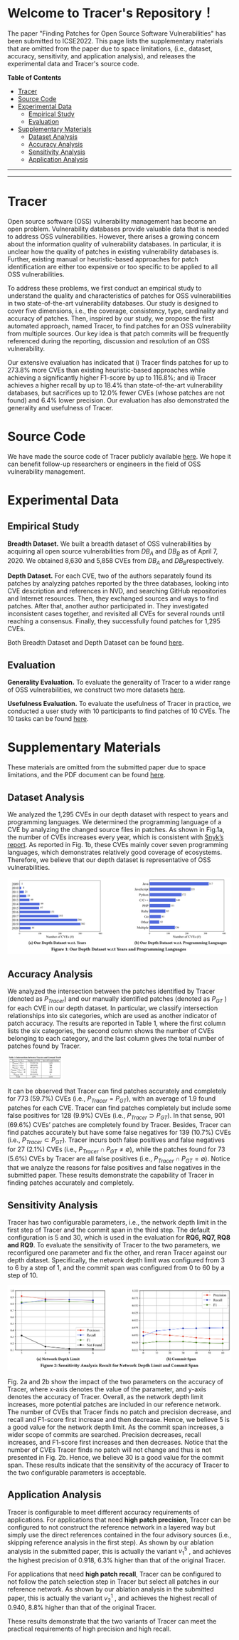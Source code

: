 # Welcome to Tracer's Repository！

The paper "Finding Patches for Open Source Software Vulnerabilities" has been submitted to ICSE2022. This page lists the supplementary materials that are omitted from the paper due to space limitations, (i.e., dataset, accuracy, sensitivity, and application analysis), and releases the experimental data and Tracer's source code.

**Table of Contents**

- [Tracer](#tracer)
- [Source Code](#source-code)
- [Experimental Data](#experimental-data)
  + [Empirical Study](#empirical-study)
  + [Evaluation](#evaluation)
- [Supplementary Materials](#supplementary-materials)
  + [Dataset Analysis](#dataset-analysis)
  + [Accuracy Analysis](#accuracy-analysis)
  + [Sensitivity Analysis](#sensitivity-analysis)
  + [Application Analysis](#application-analysis)

---

---

# Tracer

Open source software (OSS) vulnerability management has become an open problem. Vulnerability databases provide valuable data that is needed to address OSS vulnerabilities. However, there arises a growing concern about the information quality of vulnerability databases. In particular, it is unclear how the quality of patches in existing vulnerability databases is. Further, existing manual or heuristic-based approaches for patch identification are either too expensive or too specific to be applied to all OSS vulnerabilities.

To address these problems, we first conduct an empirical study to understand the quality and characteristics of patches for OSS vulnerabilities in two state-of-the-art vulnerability databases. Our study is designed to cover five dimensions, i.e., the coverage, consistency, type, cardinality and accuracy of patches. Then, inspired by our study, we propose the first automated approach, named Tracer, to find patches for an OSS vulnerability from multiple sources. Our key idea is that patch commits will be frequently referenced during the reporting, discussion and resolution of an OSS vulnerability.

Our extensive evaluation has indicated that i) Tracer finds patches for up to 273.8% more CVEs than existing heuristic-based approaches while achieving a significantly higher F1-score by up to 116.8%; and ii) Tracer achieves a higher recall by up to 18.4% than state-of-the-art vulnerability databases, but sacrifices up to 12.0% fewer CVEs (whose patches are not found) and 6.4% lower precision. Our evaluation has also demonstrated the generality and usefulness of Tracer.



# Source Code

We have made the source code of Tracer publicly available [here](https://github.com/patch-tracer/patch-tracer.github.io/tree/main/Tracer%20Code). We hope it can benefit follow-up researchers or engineers in the field of OSS vulnerability management.



# Experimental Data

## Empirical Study

**Breadth Dataset.** We built a breadth dataset of OSS vulnerabilities by acquiring all open source vulnerabilities from $DB_A$​ and $DB_B$ as of April 7, 2020. We obtained 8,630 and 5,858 CVEs from $DB_A$​ and $DB_B$​​ respectively. 

**Depth Dataset.** For each CVE, two of the authors separately found its patches by analyzing patches reported by the three databases, looking into CVE description and references in NVD, and searching GitHub repositories and Internet resources. Then, they exchanged sources and ways to find patches. After that, another author participated in. They investigated inconsistent cases together, and revisited all CVEs for several rounds until reaching a consensus. Finally, they successfully found patches for 1,295 CVEs. 

Both Breadth Dataset and Depth Dataset can be found [here](https://github.com/patch-tracer/patch-tracer.github.io/tree/main/Experimental%20Data/Empirical%20Study). 

## Evaluation

**Generality Evaluation.** To evaluate the generality of Tracer to a wider range of OSS vulnerabilities, we construct two more datasets [here](https://github.com/patch-tracer/patch-tracer.github.io/tree/main/Experimental%20Data/Evaluation/Generality%20Evaluation%20datasets). 

**Usefulness Evaluation.** To evaluate the usefulness of Tracer in practice, we conducted a user study with 10 participants to find patches of 10 CVEs. The 10 tasks can be found [here](https://github.com/patch-tracer/patch-tracer.github.io/tree/main/Experimental%20Data/Evaluation/Usefulness%20Evaluation%20tasks). 



# Supplementary Materials

These materials are omitted from the submitted paper due to space limitations, and the PDF document can be found [here](https://github.com/patch-tracer/patch-tracer.github.io/blob/main/icse2022-paper1454-supplementary_material.pdf).



## Dataset Analysis

We analyzed the 1,295 CVEs in our depth dataset with respect to years and programming languages. We determined the programming language of a CVE by analyzing the changed source files in patches. As shown in Fig.1a, the number of CVEs increases every year, which is consistent with [Snyk’s report](https://snyk.io/wp-content/uploads/sooss_report_v2.pdf). As reported in Fig. 1b, these CVEs mainly cover seven programming languages, which demonstrates relatively good coverage of ecosystems. Therefore, we believe that our depth dataset is representative of OSS vulnerabilities.

<img src="./images/dataset analysis.png" alt="Figure 1: Our Depth Dataset w.r.t. Programming Languages" style="zoom:130%;" />

## Accuracy Analysis

We analyzed the intersection between the patches identified by Tracer (denoted as $P_{Tracer}$) and our manually identified patches (denoted as $P_{GT}$ ) for each CVE in our depth dataset. In particular, we classify intersection relationships into six categories, which are used as another indicator of patch accuracy. The results are reported in Table 1, where the first column lists the six categories, the second column shows the number of CVEs belonging to each category, and the last column gives the total number of patches found by Tracer. 

<img src="./images/accuracy analysis.png" alt="Our Depth Dataset w.r.t. Programming Languages" style="zoom:12%;" />

It can be observed that Tracer can find patches accurately and completely for 773 (59.7%) CVEs (i.e., $P_{Tracer} = P_{GT}$), with an average of 1.9 found patches for each CVE. Tracer can find patches completely but include some false positives for 128 (9.9%) CVEs (i.e., $P_{Tracer} ⊃ P_{GT}$). In that sense, 901 (69.6%) CVEs’ patches are completely found by Tracer. Besides, Tracer can find patches accurately but have some false negatives for 139 (10.7%) CVEs (i.e., $P_{Tracer} ⊂ P_{GT}$). Tracer incurs both false positives and false negatives for 27 (2.1%) CVEs (i.e., $P_{Tracer} ∩ P_{GT} \not= ∅$), while the patches found for 73 (5.6%) CVEs by Tracer are all false positives (i.e., $P_{Tracer} ∩ P_{GT} = ∅$). Notice that we analyze the reasons for false positives and false negatives in the submitted paper. These results demonstrate the capability of Tracer in finding patches accurately and completely.

## Sensitivity Analysis

Tracer has two configurable parameters, i.e., the network depth limit in the first step of Tracer and the commit span in the third step. The default configuration is 5 and 30, which is used in the evaluation for **RQ6, RQ7, RQ8 and RQ9**. To evaluate the sensitivity of Tracer to the two parameters, we reconfigured one parameter and fix the other, and reran Tracer against our depth dataset. Specifically, the network depth limit was configured from 3 to 6 by a step of 1, and the commit span was configured from 0 to 60 by a step of 10. 

<img src="./images/sensitivity analysis.png" alt="Figure 2: Our Depth Dataset w.r.t. Programming Languages" style="zoom:100%;" />

Fig. 2a and 2b show the impact of the two parameters on the accuracy of Tracer, where x-axis denotes the value of the parameter, and y-axis denotes the accuracy of Tracer. Overall, as the network depth limit increases, more potential patches are included in our reference network. The number of CVEs that Tracer finds no patch and precision decrease, and recall and F1-score first increase and then decrease. Hence, we believe 5 is a good value for the network depth limit. As the commit span increases, a wider scope of commits are searched. Precision decreases, recall increases, and F1-score first increases and then decreases. Notice that the number of CVEs Tracer finds no patch will not change and thus is not presented in Fig. 2b. Hence, we believe 30 is a good value for the commit span. These results indicate that the sensitivity of the accuracy of Tracer to the two configurable parameters is acceptable.

## Application Analysis

Tracer is configurable to meet different accuracy requirements of applications. For applications that need **high patch precision**, Tracer can be configured to not construct the reference network in a layered way but simply use the direct references contained in the four advisory sources (i.e., skipping reference analysis in the first step). As shown by our ablation analysis in the submitted paper, this is actually the variant $v^5_1$ , and achieves the highest precision of 0.918, 6.3% higher than that of the original Tracer.

For applications that need **high patch recall**, Tracer can be configured to not follow the patch selection step in Tracer but select all patches in our reference network. As shown by our ablation analysis in the submitted paper, this is actually the variant $v^1_2$ , and achieves the highest recall of 0.940, 8.8% higher than that of the original Tracer. 

These results demonstrate that the two variants of Tracer can meet the practical requirements of high precision and high recall.









<!-- ### Jekyll Themes   -->

<!-- Your Pages site will use the layout and styles from the Jekyll theme you have selected in your [repository settings](https://github.com/TracerTool/TracerTool.github.io/settings/pages). The name of this theme is saved in the Jekyll `_config.yml` configuration file.   -->

<!-- ### Support or Contact   -->

<!-- Having trouble with Pages? Check out our [documentation](https://docs.github.com/categories/github-pages-basics/) or [contact support](https://support.github.com/contact) and we’ll help you sort it out.   -->